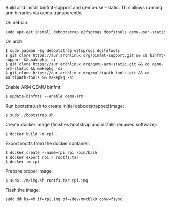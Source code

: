 Build and install binfmt-support and qemu-user-static.
This allows running arm binaries via qemu transparently.

On debian:

```
sudo apt-get install debootstrap e2fsprogs dosfstools qemu-user-static
```

On arch:

```
$ sudo pacman -Sy debootstrap e2fsprogs dosfstools
$ git clone https://aur.archlinux.org/binfmt-support.git && cd binfmt-support && makepkg -si
$ git clone https://aur.archlinux.org/qemu-arm-static.git && cd qemu-arm-static && makepkg -si
$ git clone https://aur.archlinux.org/multipath-tools.git && cd multipath-tools && makepkg -si
```

Enable ARM QEMU binfmt:

```
$ update-binfmts --enable qemu-arm
```

Run bootstrap.sh to create initial debootstrapped image:

```
$ sudo ./bootstrap.sh
```

Create docker image (finishes bootstrap and installs required software):

```
$ docker build -t rpi .
```

Export rootfs from the docker container:

```
$ docker create --name=rpi rpi /bin/bash
$ docker export rpi > rootfs.tar
$ docker rm rpi
```

Prepare proper image:

```
$ sudo ./mkimg.sh rootfs.tar rpi.img
```

Flash the image:

```
sudo dd bs=4M if=rpi.img of=/dev/mmcblk0 conv=fsync
```
